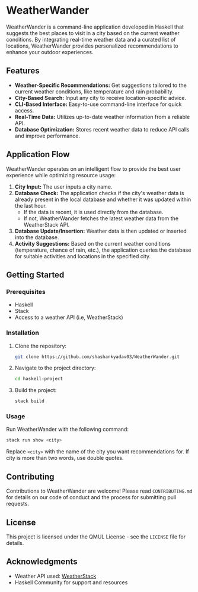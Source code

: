 # WeatherWander

WeatherWander is a command-line application developed in Haskell that suggests the best places to visit in a city based on the current weather conditions. By integrating real-time weather data and a curated list of locations, WeatherWander provides personalized recommendations to enhance your outdoor experiences.

## Features

- **Weather-Specific Recommendations:** Get suggestions tailored to the current weather conditions, like temperature and rain probability.
- **City-Based Search:** Input any city to receive location-specific advice.
- **CLI-Based Interface:** Easy-to-use command-line interface for quick access.
- **Real-Time Data:** Utilizes up-to-date weather information from a reliable API.
- **Database Optimization:** Stores recent weather data to reduce API calls and improve performance.

## Application Flow

WeatherWander operates on an intelligent flow to provide the best user experience while optimizing resource usage:

1. **City Input:** The user inputs a city name.
2. **Database Check:** The application checks if the city's weather data is already present in the local database and whether it was updated within the last hour.
   - If the data is recent, it is used directly from the database.
   - If not, WeatherWander fetches the latest weather data from the WeatherStack API.
3. **Database Update/Insertion:** Weather data is then updated or inserted into the database.
4. **Activity Suggestions:** Based on the current weather conditions (temperature, chance of rain, etc.), the application queries the database for suitable activities and locations in the specified city.

## Getting Started

### Prerequisites

- Haskell
- Stack
- Access to a weather API (i.e, WeatherStack)

### Installation

1. Clone the repository:
   ```sh
   git clone https://github.com/shashankyadav03/WeatherWander.git
   ```
2. Navigate to the project directory:
   ```sh
   cd haskell-project
   ```
3. Build the project:
   ```sh
   stack build
   ```

### Usage

Run WeatherWander with the following command:
```sh
stack run show <city>
```
Replace `<city>` with the name of the city you want recommendations for.
If city is more than two words, use double quotes.


## Contributing

Contributions to WeatherWander are welcome! Please read `CONTRIBUTING.md` for details on our code of conduct and the process for submitting pull requests.

## License

This project is licensed under the QMUL License - see the `LICENSE` file for details.

## Acknowledgments

- Weather API used: [WeatherStack](https://weatherstack.com/documentation)
- Haskell Community for support and resources
